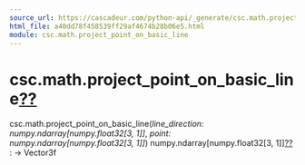 ```yaml
---
source_url: https://cascadeur.com/python-api/_generate/csc.math.project_point_on_basic_line.html
html_file: a40dd78f458539ff29af4674b28b06e5.html
module: csc.math.project_point_on_basic_line
---
```


# csc.math.project\_point\_on\_basic\_line[??](#csc-math-project-point-on-basic-line "Permalink to this heading")

csc.math.project\_point\_on\_basic\_line(*line\_direction: numpy.ndarray[numpy.float32[3, 1]]*, *point: numpy.ndarray[numpy.float32[3, 1]]*)  numpy.ndarray[numpy.float32[3, 1]][??](#csc.math.project_point_on_basic_line "Permalink to this definition")
:   -> Vector3f
